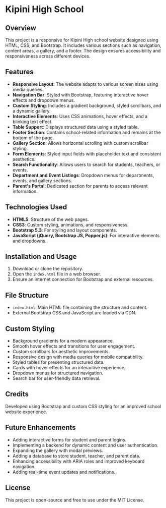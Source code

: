 # Kipini High School 

## Overview
This project is a responsive for Kipini High school website designed using HTML, CSS, and Bootstrap. It includes various sections such as navigation, content areas, a gallery, and a footer. The design ensures accessibility and responsiveness across different devices.

## Features
- **Responsive Layout**: The website adapts to various screen sizes using media queries.
- **Navigation Bar**: Styled with Bootstrap, featuring interactive hover effects and dropdown menus.
- **Custom Styling**: Includes a gradient background, styled scrollbars, and a dynamic gallery.
- **Interactive Elements**: Uses CSS animations, hover effects, and a blinking text effect.
- **Table Support**: Displays structured data using a styled table.
- **Footer Section**: Contains school-related information and remains at the bottom of the page.
- **Gallery Section**: Allows horizontal scrolling with custom scrollbar styling.
- **Form Elements**: Styled input fields with placeholder text and consistent aesthetics.
- **Search Functionality**: Allows users to search for students, teachers, or events.
- **Department and Event Listings**: Dropdown menus for departments, events, and gallery sections.
- **Parent's Portal**: Dedicated section for parents to access relevant information.

## Technologies Used
- **HTML5**: Structure of the web pages.
- **CSS3**: Custom styling, animations, and responsiveness.
- **Bootstrap 5.3**: For styling and layout components.
- **JavaScript (jQuery, Bootstrap JS, Popper.js)**: For interactive elements and dropdowns.

## Installation and Usage
1. Download or clone the repository.
2. Open the `index.html` file in a web browser.
3. Ensure an internet connection for Bootstrap and external resources.

## File Structure
- `index.html`: Main HTML file containing the structure and content.
- External Bootstrap CSS and JavaScript are loaded via CDN.

## Custom Styling
- Background gradients for a modern appearance.
- Smooth hover effects and transitions for user engagement.
- Custom scrollbars for aesthetic improvements.
- Responsive design with media queries for mobile compatibility.
- Styled tables for presenting structured data.
- Cards with hover effects for an interactive experience.
- Dropdown menus for structured navigation.
- Search bar for user-friendly data retrieval.

## Credits
Developed using Bootstrap and custom CSS styling for an improved school website experience.

## Future Enhancements
- Adding interactive forms for student and parent logins.
- Implementing a backend for dynamic content and user authentication.
- Expanding the gallery with modal previews.
- Adding a database to store student, teacher, and parent data.
- Enhancing accessibility with ARIA roles and improved keyboard navigation.
- Adding real-time event updates and notifications.

## License
This project is open-source and free to use under the MIT License.

